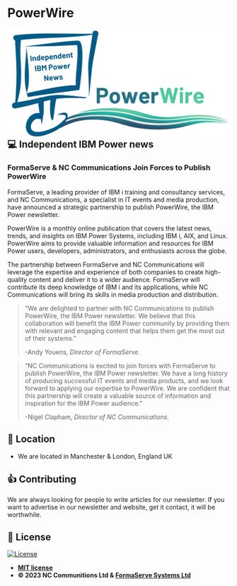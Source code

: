 # PowerWire

<img src="/Logo2023.png" align="right">

## 💻 Independent IBM Power news

### FormaServe &amp; NC Communications Join Forces to Publish PowerWire</h2>

  <p>FormaServe, a leading provider of IBM i training and consultancy services, and NC Communications, a specialist in
    IT events and media production, have announced a strategic partnership to publish PowerWire, the IBM Power
    newsletter.</p>

  <p>PowerWire is a monthly online publication that covers the latest news, trends, and insights on IBM Power Systems,
    including IBM i, AIX, and Linux. PowerWire aims to provide valuable information and resources for IBM Power users,
    developers, administrators, and enthusiasts across the globe.</p>

  <p>The partnership between FormaServe and NC Communications will leverage the expertise and experience of both
    companies to create high-quality content and deliver it to a wider audience. FormaServe will contribute its deep
    knowledge of IBM i and its applications, while NC Communications will bring its skills in media production and
    distribution.</p>

  <blockquote cite="https://www.formaserve.co.uk">
    <p>“We are delighted to partner with NC Communications to publish PowerWire, the IBM Power newsletter. We believe
      that this collaboration will benefit the IBM Power community by providing them with relevant and engaging content
      that helps them get the most out of their systems.”</p>
    <footer>-Andy Youens, <cite>Director of FormaServe.</cite></footer>
  </blockquote>

  <blockquote>
    <p>“NC Communications is excited to join forces with FormaServe to publish PowerWire, the IBM Power newsletter. We
      have a long history of producing successful IT events and media products, and we look forward to applying our
      expertise to PowerWire. We are confident that this partnership will create a valuable source of information and
      inspiration for the IBM Power audience.”</p>
    <footer>-Nigel Clapham, <cite>Director of NC Communications.</cite></footer>
  </blockquote>

## 🏢 Location

- We are located in Manchester & London, England UK

## 👍 Contributing

We are always looking for people to write articles for our newsletter.  If you want to advertise in our newsletter and website, get it contact, it will be worthwhile.

## 📝 License

[![License](http://img.shields.io/:license-mit-blue.svg?style=flat-square)](http://badges.mit-license.org)

- **[MIT license](http://opensource.org/licenses/mit-license.php)**
- **© 2023 NC Communitions Ltd & [FormaServe Systems Ltd](https://www.formaserve.co.uk)**
